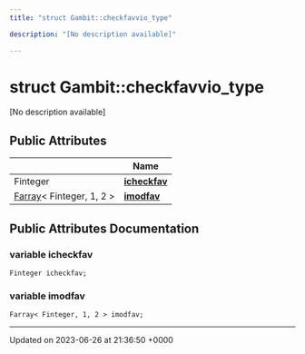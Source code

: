 ```yaml
---
title: "struct Gambit::checkfavvio_type"

description: "[No description available]"

---
```


# struct Gambit::checkfavvio_type



[No description available]

## Public Attributes

|                | Name           |
| -------------- | -------------- |
| Finteger | **[icheckfav](/documentation/code/classes/structgambit_1_1checkfavvio__type/#variable-icheckfav)**  |
| [Farray](/documentation/code/classes/classgambit_1_1farray/)< Finteger, 1, 2 > | **[imodfav](/documentation/code/classes/structgambit_1_1checkfavvio__type/#variable-imodfav)**  |

## Public Attributes Documentation

### variable icheckfav

```
Finteger icheckfav;
```


### variable imodfav

```
Farray< Finteger, 1, 2 > imodfav;
```


-------------------------------

Updated on 2023-06-26 at 21:36:50 +0000